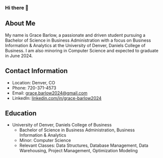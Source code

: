 ### Hi there 👋

## About Me
My name is Grace Barlow, a passionate and driven student pursuing a Bachelor of Science in Business Administration with a focus on Business Information & Analytics at the University of Denver, Daniels College of Business. I am also minoring in Computer Science and expected to graduate in June 2024.

## Contact Information
- Location: Denver, CO
- Phone: 720-371-4573
- Email: grace.barlow2024@gmail.com
- LinkedIn: [linkedin.com/in/grace-barlow2024](https://www.linkedin.com/in/grace-barlow2024)

## Education
- University of Denver, Daniels College of Business
  - Bachelor of Science in Business Administration, Business Information & Analytics
  - Minor: Computer Science
  - Relevant Classes: Data Structures, Database Management, Data Warehousing, Project Management, Optimization Modeling
